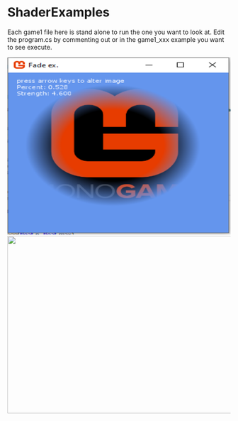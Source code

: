 # ShaderExamples
 
Each game1 file here is stand alone to run the one you want to look at. 
Edit the program.cs by commenting out or in the game1_xxx example you want to see execute.

<img src="ShaderFade.png"  height="400" width="600">

<img src="https://raw.githubusercontent.com/willmotil/ShderExamples/master/ShaderFade.png"  height="400" width="600"> 
